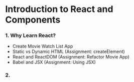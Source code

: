 # Introduction to React and Components
### 1. **Why Learn React?**
- Create Movie Watch List App
- Static vs Dynamic HTML (Assignment: createElement)
- React and ReactDOM (Assignment: Refactor Movie App)
- Babel and JSX (Assignment: Using JSX)
### 2. 
